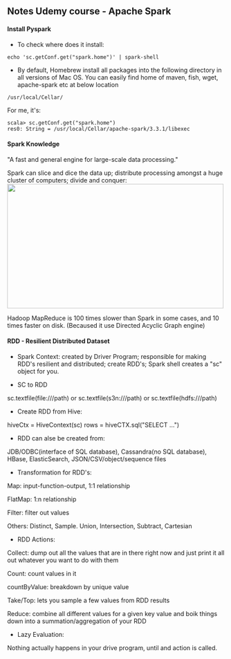 ## Notes Udemy course - Apache Spark

#### Install Pyspark
- To check where does it install:
```
echo 'sc.getConf.get("spark.home")' | spark-shell
```

- By default, Homebrew install all packages into the following directory in all versions of Mac OS. You can easily find home of maven, fish, wget, apache-spark etc at below location
```
/usr/local/Cellar/
```
For me, it's:
```
scala> sc.getConf.get("spark.home")
res0: String = /usr/local/Cellar/apache-spark/3.3.1/libexec
```

#### Spark Knowledge
"A fast and general engine for large-scale data processing."

Spark can slice and dice the data up; distribute processing amongst a huge cluster of computers; divide and conquer:
<img src="https://github.com/CorrineTan/spark-roadmap/blob/main/Images/spark_high_level.png" height="288" width="500">

Hadoop MapReduce is 100 times slower than Spark in some cases, and 10 times faster on disk. (Becaused it use Directed Acyclic Graph engine)

#### RDD - Resilient Distributed Dataset
- Spark Context: created by Driver Program; responsible for making RDD's resilient and distributed; create RDD's; Spark shell creates a "sc" object for you.

- SC to RDD

sc.textfile(file:///path) or sc.textfile(s3n:///path) or sc.textfile(hdfs:///path)

- Create RDD from Hive: 

hiveCtx = HiveContext(sc) 
rows = hiveCTX.sql("SELECT ...")

- RDD can alse be created from: 

JDB/ODBC(interface of SQL database), Cassandra(no SQL database), HBase, ElasticSearch, JSON/CSV/object/sequence files

- Transformation for RDD's:

Map: input-function-output, 1:1 relationship

FlatMap: 1:n relationship

Filter: filter out values

Others: Distinct, Sample. Union, Intersection, Subtract, Cartesian

- RDD Actions:

Collect: dump out all the values that are in there right now and just print it all out whatever you want to do with them

Count: count values in it

countByValue: breakdown by unique value

Take/Top: lets you sample a few values from RDD results

Reduce: combine all different values for a given key value and boik things down into a summation/aggregation of your RDD

- Lazy Evaluation:

Nothing actually happens in your drive program, until and action is called.